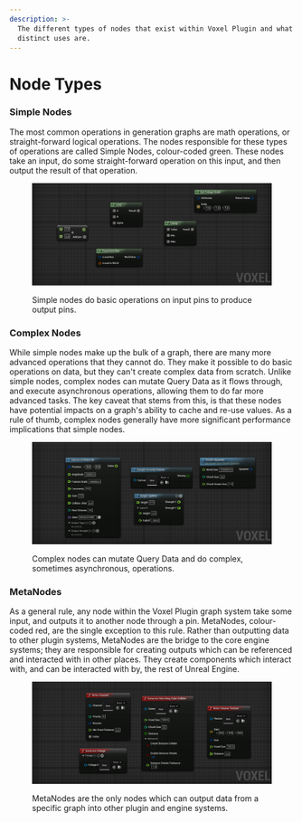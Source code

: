 ```yaml
---
description: >-
  The different types of nodes that exist within Voxel Plugin and what their
  distinct uses are.
---
```


# Node Types

### Simple Nodes

The most common operations in generation graphs are math operations, or straight-forward logical operations. The nodes responsible for these types of operations are called Simple Nodes, colour-coded green. These nodes take an input, do some straight-forward operation on this input, and then output the result of that operation.

<figure><img src="../../.gitbook/assets/image (5) (3).png" alt=""><figcaption><p>Simple nodes do basic operations on input pins to produce output pins.</p></figcaption></figure>

### Complex Nodes

While simple nodes make up the bulk of a graph, there are many more advanced operations that they cannot do. They make it possible to do basic operations on data, but they can't create complex data from scratch. Unlike simple nodes, complex nodes can mutate Query Data as it flows through, and execute asynchronous operations, allowing them to do far more advanced tasks. The key caveat that stems from this, is that these nodes have potential impacts on a graph's ability to cache and re-use values. As a rule of thumb, complex nodes generally have more significant performance implications that simple nodes.&#x20;

<figure><img src="../../.gitbook/assets/image (7).png" alt=""><figcaption><p>Complex nodes can mutate Query Data and do complex, sometimes asynchronous, operations.</p></figcaption></figure>

### MetaNodes

As a general rule, any node within the Voxel Plugin graph system take some input, and outputs it to another node through a pin. MetaNodes, colour-coded red, are the single exception to this rule. Rather than outputting data to other plugin systems, MetaNodes are the bridge to the core engine systems; they are responsible for creating outputs which can be referenced and interacted with in other places. They create components which interact with, and can be interacted with by, the rest of Unreal Engine.

<figure><img src="../../.gitbook/assets/image (3).png" alt=""><figcaption><p>MetaNodes are the only nodes which can output data from a specific graph into other plugin and engine systems.</p></figcaption></figure>
